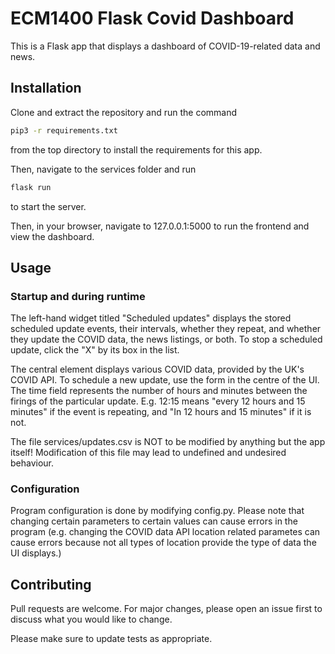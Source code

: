 # ECM1400 Flask Covid Dashboard

This is a Flask app that displays a dashboard of COVID-19-related data and news.

## Installation

Clone and extract the repository and run the command
```bash
pip3 -r requirements.txt
```
from the top directory to install the requirements for this app.

Then, navigate to the services folder and run
```bash
flask run
```
to start the server.

Then, in your browser, navigate to 127.0.0.1:5000 to run the frontend and view the dashboard.

## Usage

### Startup and during runtime

The left-hand widget titled "Scheduled updates" displays the stored scheduled update events, their intervals, whether they repeat, and whether they update the COVID data, the news listings, or both. To stop a scheduled update, click the "X" by its box in the list.

The central element displays various COVID data, provided by the UK's COVID API. To schedule a new update, use the form in the centre of the UI. The time field represents the number of hours and minutes between the firings of the particular update. E.g. 12:15 means "every 12 hours and 15 minutes" if the event is repeating, and "In 12 hours and 15 minutes" if it is not.

The file services/updates.csv is NOT to be modified by anything but the app itself! Modification of this file may lead to undefined and undesired behaviour.

### Configuration

Program configuration is done by modifying config.py. Please note that changing certain parameters to certain values can cause errors in the program (e.g. changing the COVID data API location related parametes can cause errors because not all types of location provide the type of data the UI displays.)

## Contributing
Pull requests are welcome. For major changes, please open an issue first to discuss what you would like to change.

Please make sure to update tests as appropriate.
